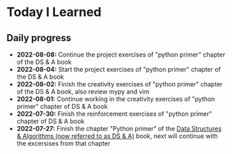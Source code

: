 # Today I Learned

## Daily progress
- **2022-08-08:** Continue the project exercises of "python primer" chapter of the DS & A book
- **2022-08-04:** Start the project exercises of "python primer" chapter of the DS & A book
- **2022-08-02:** Finish the creativity exercises of "python primer" chapter of the DS & A book, also review mypy and vim
- **2022-08-01:** Continue working in the creativity exercises of "python primer" chapter of DS & A book 
- **2022-07-30:** Finish the reinforcement exercises of "python primer" chapter of DS & A book 
- **2022-07-27:** Finish the chapter "Python primer" of the [Data Structures & Algorithms (now referred to as DS & A)](DS_A/) book, next will continue with the excersises from that chapter
